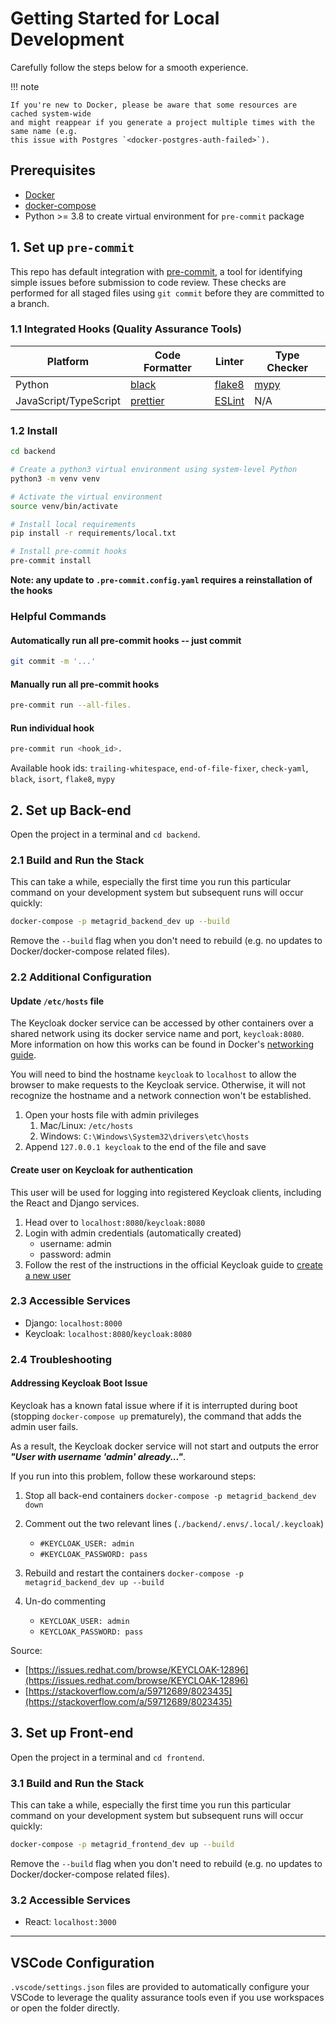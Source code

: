 # Getting Started for Local Development

Carefully follow the steps below for a smooth experience.

!!! note

    If you're new to Docker, please be aware that some resources are cached system-wide
    and might reappear if you generate a project multiple times with the same name (e.g.
    this issue with Postgres `<docker-postgres-auth-failed>`).

## Prerequisites

- [Docker](https://docs.docker.com/get-docker/)
- [docker-compose](https://docs.docker.com/compose/install/)
- Python >= 3.8 to create virtual environment for `pre-commit` package

## 1. Set up `pre-commit`

This repo has default integration with [pre-commit](https://pre-commit.com/), a tool for identifying simple issues before submission to code review. These checks are performed for all staged files using `git commit` before they are committed to a branch.

### 1.1 Integrated Hooks (Quality Assurance Tools)

| Platform              | Code Formatter                                   | Linter                                           | Type Checker                  |
| --------------------- | ------------------------------------------------ | ------------------------------------------------ | ----------------------------- |
| Python                | [black](https://black.readthedocs.io/en/stable/) | [flake8](https://github.com/PyCQA/flake8#flake8) | [mypy](http://mypy-lang.org/) |
| JavaScript/TypeScript | [prettier](https://prettier.io/)                 | [ESLint](https://eslint.org/)                    | N/A                           |

### 1.2 Install

```bash
cd backend

# Create a python3 virtual environment using system-level Python
python3 -m venv venv

# Activate the virtual environment
source venv/bin/activate

# Install local requirements
pip install -r requirements/local.txt

# Install pre-commit hooks
pre-commit install
```

**Note: any update to `.pre-commit.config.yaml` requires a reinstallation of the hooks**

### Helpful Commands

#### Automatically run all pre-commit hooks -- just commit

```bash
git commit -m '...'
```

#### Manually run all pre-commit hooks

```bash
pre-commit run --all-files.
```

#### Run individual hook

```bash
pre-commit run <hook_id>.
```

Available hook ids: `trailing-whitespace`, `end-of-file-fixer`, `check-yaml`, `black`, `isort`, `flake8`, `mypy`

## 2. Set up Back-end

Open the project in a terminal and `cd backend`.

### 2.1 Build and Run the Stack

This can take a while, especially the first time you run this particular command on your development system but subsequent runs will occur quickly:

```bash
docker-compose -p metagrid_backend_dev up --build
```

Remove the `--build` flag when you don't need to rebuild (e.g. no updates to Docker/docker-compose related files).

### 2.2 Additional Configuration

#### Update `/etc/hosts` file

The Keycloak docker service can be accessed by other containers over a shared network using its docker service name and port, `keycloak:8080`. More information on how this works can be found in Docker's [networking guide](https://docs.docker.com/compose/networking/).

You will need to bind the hostname `keycloak` to `localhost` to allow the browser to make requests to the Keycloak service. Otherwise, it will not recognize the hostname and a network connection won't be established.

1. Open your hosts file with admin privileges
   1. Mac/Linux: `/etc/hosts`
   2. Windows: `C:\Windows\System32\drivers\etc\hosts`
2. Append `127.0.0.1 keycloak` to the end of the file and save

#### Create user on Keycloak for authentication

This user will be used for logging into registered Keycloak clients, including the React and Django services.

1. Head over to `localhost:8080`/`keycloak:8080`
2. Login with admin credentials (automatically created)
   - username: admin
   - password: admin
3. Follow the rest of the instructions in the official Keycloak guide to [create a new user](https://www.keycloak.org/docs/latest/getting_started/#creating-a-user)

### 2.3 Accessible Services

- Django: `localhost:8000`
- Keycloak: `localhost:8080`/`keycloak:8080`

### 2.4 Troubleshooting

#### Addressing Keycloak Boot Issue

Keycloak has a known fatal issue where if it is interrupted during boot (stopping `docker-compose up` prematurely), the command that adds the admin user fails.

As a result, the Keycloak docker service will not start and outputs the error **_"User with username 'admin' already..."_**.

If you run into this problem, follow these workaround steps:

1. Stop all back-end containers
   `docker-compose -p metagrid_backend_dev down`
2. Comment out the two relevant lines (`./backend/.envs/.local/.keycloak`)

   - `#KEYCLOAK_USER: admin`
   - `#KEYCLOAK_PASSWORD: pass`

3. Rebuild and restart the containers
   `docker-compose -p metagrid_backend_dev up --build`
4. Un-do commenting
   - `KEYCLOAK_USER: admin`
   - `KEYCLOAK_PASSWORD: pass`

Source:

- [https://issues.redhat.com/browse/KEYCLOAK-12896](https://issues.redhat.com/browse/KEYCLOAK-12896)
- [https://stackoverflow.com/a/59712689/8023435](https://stackoverflow.com/a/59712689/8023435)

## 3. Set up Front-end

Open the project in a terminal and `cd frontend`.

### 3.1 Build and Run the Stack

This can take a while, especially the first time you run this particular command on your development system but subsequent runs will occur quickly:

```bash
docker-compose -p metagrid_frontend_dev up --build
```

Remove the `--build` flag when you don't need to rebuild (e.g. no updates to Docker/docker-compose related files).

### 3.2 Accessible Services

- React: `localhost:3000`

---

## VSCode Configuration

`.vscode/settings.json` files are provided to automatically configure your VSCode to leverage the quality assurance tools even if you use workspaces or open the folder directly.
